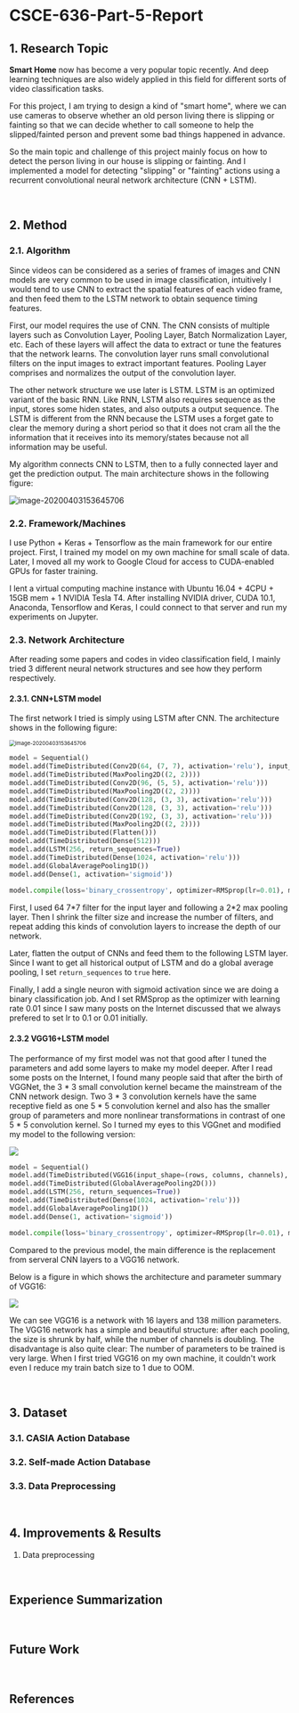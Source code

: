 # CSCE-636-Part-5-Report

## 1. Research Topic

**Smart Home** now has become a very popular topic recently. And deep learning techniques are also widely applied in this field for different sorts of video classification tasks. 

For this project, I am trying to design a kind of "smart home", where we can use cameras to observe whether an old person living there is slipping or fainting so that we can decide whether to call someone to help the slipped/fainted person and prevent some bad things happened in advance.

So the main topic and challenge of this project mainly focus on how to detect the person living in our house is slipping or fainting. And I implemented a model for detecting "slipping" or "fainting" actions using a recurrent convolutional neural network architecture (CNN + LSTM). 

<br/>

## 2. Method

### 2.1. Algorithm

Since videos can be considered as a series of frames of images and CNN models are very common to be used in image classification, intuitively I would tend to use CNN to extract the spatial features of each video frame, and then feed them to the LSTM network to obtain sequence timing features. 

First, our model requires the use of CNN. The CNN consists of multiple layers such as Convolution Layer, Pooling Layer, Batch Normalization Layer, etc. Each of these layers will affect the data to extract or tune the features that the network learns. The convolution layer runs small convolutional filters on the input images to extract important features. Pooling Layer comprises and normalizes the output of the convolution layer. 

The other network structure we use later is LSTM. LSTM is an optimized variant of the basic RNN. Like RNN, LSTM also requires sequence as the input, stores some hiden states, and also outputs a output sequence. The LSTM is different from the RNN because the LSTM uses a forget gate to clear the memory during a short period so that it does not cram all the the information that it receives into its memory/states because not all information may be useful.

My algorithm connects CNN to LSTM, then to a fully connected layer and get the prediction output. The main architecture shows in the following figure:

![image-20200403153645706](pics/image-20200403153645706.png)

### 2.2. Framework/Machines

I use Python + Keras + Tensorflow as the main framework for our entire project. First, I trained my model on my own machine for small scale of data. Later, I moved all my work to Google Cloud for access to CUDA-enabled GPUs for faster training. 

I lent a virtual computing machine instance with Ubuntu 16.04 + 4CPU + 15GB mem + 1 NVIDIA Tesla T4. After installing NVIDIA driver, CUDA 10.1, Anaconda, Tensorflow and Keras, I could connect to that server and run my experiments on Jupyter.

### 2.3. Network Architecture

After reading some papers and codes in video classification field, I mainly tried 3 different neural network structures and see how they perform respectively.



#### 2.3.1. CNN+LSTM model

The first network I tried is simply using LSTM after CNN. The architecture shows in the following figure:

<img src="pics/CNN_LSTM_model.png" alt="image-20200403153645706" style="zoom: 67%;" />

```python
model = Sequential()
model.add(TimeDistributed(Conv2D(64, (7, 7), activation='relu'), input_shape=(frames, rows, columns, channels)))
model.add(TimeDistributed(MaxPooling2D((2, 2))))
model.add(TimeDistributed(Conv2D(96, (5, 5), activation='relu')))
model.add(TimeDistributed(MaxPooling2D((2, 2))))
model.add(TimeDistributed(Conv2D(128, (3, 3), activation='relu')))
model.add(TimeDistributed(Conv2D(128, (3, 3), activation='relu')))
model.add(TimeDistributed(Conv2D(192, (3, 3), activation='relu')))
model.add(TimeDistributed(MaxPooling2D((2, 2))))
model.add(TimeDistributed(Flatten()))
model.add(TimeDistributed(Dense(512)))
model.add(LSTM(256, return_sequences=True))
model.add(TimeDistributed(Dense(1024, activation='relu')))
model.add(GlobalAveragePooling1D())        
model.add(Dense(1, activation='sigmoid'))
          
model.compile(loss='binary_crossentropy', optimizer=RMSprop(lr=0.01), metrics=['accuracy'])
```

First, I used 64 7\*7 filter for the input layer and following a 2\*2 max pooling layer. Then I shrink the filter size and increase the number of filters, and repeat adding this kinds of convolution layers to increase the depth of our network.

Later, flatten the output of CNNs and feed them to the following LSTM layer. Since I want to get all historical output of LSTM and do a global average pooling, I set `return_sequences` to `true` here.

Finally, I add a single neuron with sigmoid activation since we are doing a binary classification job. And I set RMSprop as the optimizer with learning rate 0.01 since I saw many posts on the Internet discussed that we always prefered to set lr to 0.1 or 0.01 initially.

#### 2.3.2 VGG16+LSTM model

The performance of my first model was not that good after I tuned the parameters and add some layers to make my model deeper. After I read some posts on the Internet, I found many people said that after the birth of VGGNet, the 3 * 3 small convolution kernel became the mainstream of the CNN network design. Two 3 * 3 convolution kernels have the same receptive field as one 5 * 5 convolution kernel and also has the smaller group of parameters and more nonlinear transformations in contrast of one 5 * 5 convolution kernel. So I turned my eyes to this VGGnet and modified my model to the following version:

<img src="pics/VGG16_LSTM_model.png"/>

```python
model = Sequential()
model.add(TimeDistributed(VGG16(input_shape=(rows, columns, channels), weights="imagenet", include_top=False)))
model.add(TimeDistributed(GlobalAveragePooling2D()))
model.add(LSTM(256, return_sequences=True))
model.add(TimeDistributed(Dense(1024, activation='relu')))
model.add(GlobalAveragePooling1D())
model.add(Dense(1, activation='sigmoid'))

model.compile(loss='binary_crossentropy', optimizer=RMSprop(lr=0.01), metrics=['accuracy'])
```

Compared to the previous model, the main difference is the replacement from serveral CNN layers to a VGG16 network.

Below is a figure in which shows the architecture and parameter summary of VGG16:

<img src="pics/VGG16_architecture.png"/>

We can see VGG16 is a network with 16 layers and 138 million parameters. The VGG16 network has a simple and beautiful structure: after each pooling, the size is shrunk by half, while the number of channels is doubling. The disadvantage is also quite clear: The number of parameters to be trained is very large. When I first tried VGG16 on my own machine, it couldn't work even I reduce my train batch size to 1 due to OOM.

<br/>

## 3. Dataset



### 3.1. CASIA Action Database



### 3.2. Self-made Action Database



### 3.3. Data Preprocessing



<br/>

## 4. Improvements & Results

1.  Data preprocessing



<br/>

## Experience Summarization



<br/>

## Future Work



<br/>

## References

